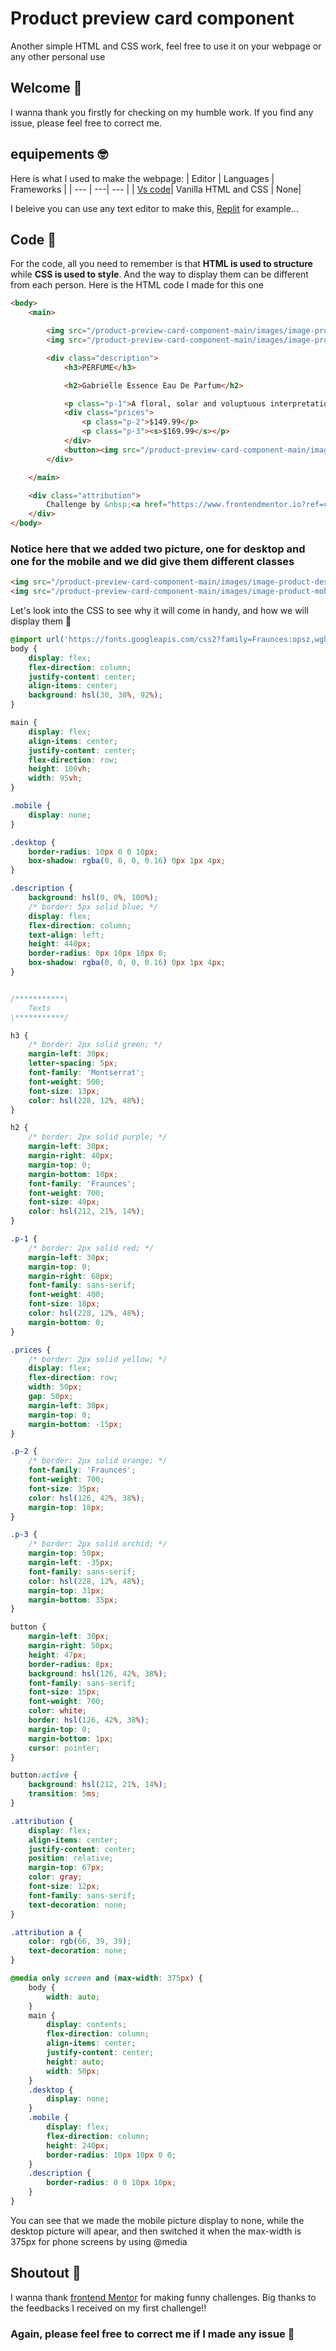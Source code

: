 # Product preview card component

Another simple HTML and CSS work, feel free to use it on your webpage or any other personal use

## Welcome 🤗
I wanna thank you firstly for checking on my humble work. If you find any issue, please feel free to correct me.

## equipements 🤓
Here is what I used to make the webpage:
| Editor | Languages | Frameworks |
| --- | ---| --- |
| [Vs code](https://code.visualstudio.com/)| Vanilla HTML and CSS | None|

I beleive you can use any text editor to make this, [Replit](https://replit.com/~) for example...

## Code 🧐
For the code, all you need to remember is that **HTML is used to structure** while **CSS is used to style**. And the way to display them can be different from each person.
Here is the HTML code I made for this one

```html
<body>
    <main>

        <img src="/product-preview-card-component-main/images/image-product-desktop.jpg" width="293px" alt="product" class="desktop">
        <img src="/product-preview-card-component-main/images/image-product-mobile.jpg" class="mobile" width="345px">

        <div class="description">
            <h3>PERFUME</h3>

            <h2>Gabrielle Essence Eau De Parfum</h2>

            <p class="p-1">A floral, solar and voluptuous interpretation composed by Olivier Polge, Perfumer-Creator for the House of CHANEL.</p>
            <div class="prices">
                <p class="p-2">$149.99</p>
                <p class="p-3"><s>$169.99</s></p>
            </div>
            <button><img src="/product-preview-card-component-main/images/icon-cart.svg" alt="cart">&nbsp;Add to Cart</button>
        </div>

    </main>

    <div class="attribution">
        Challenge by &nbsp;<a href="https://www.frontendmentor.io?ref=challenge" target="_blank">Frontend Mentor</a>. Coded by &nbsp;&nbsp;<a href="https://www.frontendmentor.io/profile/Hicham2012" target="_blank">Hicham ZAADLA</a>.
    </div>
</body>
```
### Notice here that we added two picture, one for desktop and one for the mobile and we did give them different classes
```html
<img src="/product-preview-card-component-main/images/image-product-desktop.jpg" width="293px" alt="product" class="desktop">
<img src="/product-preview-card-component-main/images/image-product-mobile.jpg" class="mobile" width="345px">
```
Let's look into the CSS to see why it will come in handy, and how we will display them 🧐
```css
@import url('https://fonts.googleapis.com/css2?family=Fraunces:opsz,wght@9..144,700&family=Montserrat:wght@500;700&display=swap');
body {
    display: flex;
    flex-direction: column;
    justify-content: center;
    align-items: center;
    background: hsl(30, 38%, 92%);
}

main {
    display: flex;
    align-items: center;
    justify-content: center;
    flex-direction: row;
    height: 100vh;
    width: 95vh;
}

.mobile {
    display: none;
}

.desktop {
    border-radius: 10px 0 0 10px;
    box-shadow: rgba(0, 0, 0, 0.16) 0px 1px 4px;
}

.description {
    background: hsl(0, 0%, 100%);
    /* border: 5px solid blue; */
    display: flex;
    flex-direction: column;
    text-align: left;
    height: 440px;
    border-radius: 0px 10px 10px 0;
    box-shadow: rgba(0, 0, 0, 0.16) 0px 1px 4px;
}


/***********\
    Texts
\***********/

h3 {
    /* border: 2px solid green; */
    margin-left: 30px;
    letter-spacing: 5px;
    font-family: 'Montserrat';
    font-weight: 500;
    font-size: 13px;
    color: hsl(228, 12%, 48%);
}

h2 {
    /* border: 2px solid purple; */
    margin-left: 30px;
    margin-right: 40px;
    margin-top: 0;
    margin-bottom: 10px;
    font-family: 'Fraunces';
    font-weight: 700;
    font-size: 40px;
    color: hsl(212, 21%, 14%);
}

.p-1 {
    /* border: 2px solid red; */
    margin-left: 30px;
    margin-top: 0;
    margin-right: 68px;
    font-family: sans-serif;
    font-weight: 400;
    font-size: 18px;
    color: hsl(228, 12%, 48%);
    margin-bottom: 0;
}

.prices {
    /* border: 2px solid yellow; */
    display: flex;
    flex-direction: row;
    width: 50px;
    gap: 50px;
    margin-left: 30px;
    margin-top: 0;
    margin-bottom: -15px;
}

.p-2 {
    /* border: 2px solid orange; */
    font-family: 'Fraunces';
    font-weight: 700;
    font-size: 35px;
    color: hsl(126, 42%, 38%);
    margin-top: 18px;
}

.p-3 {
    /* border: 2px solid orchid; */
    margin-top: 50px;
    margin-left: -35px;
    font-family: sans-serif;
    color: hsl(228, 12%, 48%);
    margin-top: 31px;
    margin-bottom: 35px;
}

button {
    margin-left: 30px;
    margin-right: 50px;
    height: 47px;
    border-radius: 8px;
    background: hsl(126, 42%, 38%);
    font-family: sans-serif;
    font-size: 15px;
    font-weight: 700;
    color: white;
    border: hsl(126, 42%, 38%);
    margin-top: 0;
    margin-bottom: 1px;
    cursor: pointer;
}

button:active {
    background: hsl(212, 21%, 14%);
    transition: 5ms;
}

.attribution {
    display: flex;
    align-items: center;
    justify-content: center;
    position: relative;
    margin-top: 67px;
    color: gray;
    font-size: 12px;
    font-family: sans-serif;
    text-decoration: none;
}

.attribution a {
    color: rgb(66, 39, 39);
    text-decoration: none;
}

@media only screen and (max-width: 375px) {
    body {
        width: auto;
    }
    main {
        display: contents;
        flex-direction: column;
        align-items: center;
        justify-content: center;
        height: auto;
        width: 50px;
    }
    .desktop {
        display: none;
    }
    .mobile {
        display: flex;
        flex-direction: column;
        height: 240px;
        border-radius: 10px 10px 0 0;
    }
    .description {
        border-radius: 0 0 10px 10px;
    }
}
```
You can see that we made the mobile picture display to none, while the desktop picture will apear, and then switched it when the max-width is 375px for phone screens by using @media

## Shoutout 🙏
I wanna thank [frontend Mentor](www.frontendmentor.io) for making funny challenges.
Big thanks to the feedbacks I received on my first challenge!!

  ### Again, please feel free to correct me if I made any issue 🙌